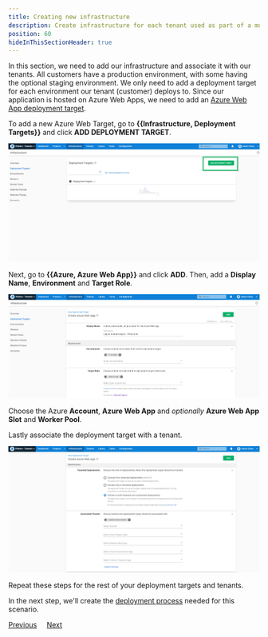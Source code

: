 ```yaml
---
title: Creating new infrastructure
description: Create infrastructure for each tenant used as part of a multi-tenant SaaS setup in Octopus Deploy.
position: 60
hideInThisSectionHeader: true
---
```


In this section, we need to add our infrastructure and associate it with our tenants. All customers have a production environment, with some having the optional staging environment.   We only need to add a deployment target for each environment our tenant (customer) deploys to. Since our application is hosted on Azure Web Apps, we need to add an [Azure Web App deployment target](/docs/infrastructure/deployment-targets/azure/web-app-targets/index.md).

To add a new Azure Web Target, go to **{{Infrastructure, Deployment Targets}}** and click **ADD DEPLOYMENT TARGET**.

![](images/creating-new-deployment-target.png "width=500")

Next, go to **{{Azure, Azure Web App}}** and click **ADD**. Then, add a **Display Name**, **Environment** and **Target Role**.

![](images/adding-new-deployment-target-details-1.png "width=500")

Choose the Azure **Account**, **Azure Web App** and *optionally* **Azure Web App Slot** and **Worker Pool**.

Lastly associate the deployment target with a tenant.

![](images/adding-deployment-target-details-tenant.png "width=500")

Repeat these steps for the rest of your deployment targets and tenants.

In the next step, we'll create the [deployment process](/docs/tenants/guides/multi-tenant-saas-application/creating-project-deployment-process.md) needed for this scenario.

<span><a class="btn btn-secondary" href="/docs/tenants/guides/multi-tenant-saas-application/creating-project-template-variables">Previous</a></span>&nbsp;&nbsp;&nbsp;&nbsp;&nbsp;<span><a class="btn btn-success" href="/docs/tenants/guides/multi-tenant-saas-application/creating-project-deployment-process">Next</a></span>